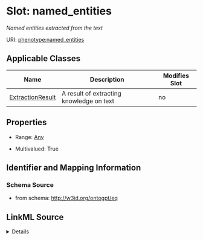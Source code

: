 

# Slot: named_entities


_Named entities extracted from the text_



URI: [phenotype:named_entities](http://w3id.org/ontogpt/phenotype/named_entities)



<!-- no inheritance hierarchy -->





## Applicable Classes

| Name | Description | Modifies Slot |
| --- | --- | --- |
| [ExtractionResult](ExtractionResult.md) | A result of extracting knowledge on text |  no  |







## Properties

* Range: [Any](Any.md)

* Multivalued: True





## Identifier and Mapping Information







### Schema Source


* from schema: http://w3id.org/ontogpt/eq




## LinkML Source

<details>
```yaml
name: named_entities
description: Named entities extracted from the text
from_schema: http://w3id.org/ontogpt/eq
rank: 1000
multivalued: true
alias: named_entities
owner: ExtractionResult
domain_of:
- ExtractionResult
range: Any
inlined: true
inlined_as_list: true

```
</details>
